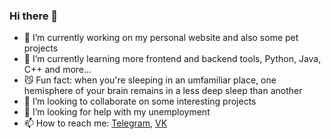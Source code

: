 ### Hi there 👋

<!-- **vertexofvortex/vertexofvortex** is a ✨ _special_ ✨ repository because its `README.md` (this file) appears on your GitHub profile.

Here are some ideas to get you started:
 --> 
- 🔭 I’m currently working on my personal website and also some pet projects
- 🌱 I’m currently learning more frontend and backend tools, Python, Java, C++ and more...
- 😼 Fun fact: when you're sleeping in an umfamiliar place, one hemisphere of your brain remains in a less deep sleep than another
- 👯 I’m looking to collaborate on some interesting projects
- 🤔 I’m looking for help with my unemployment
- 📫 How to reach me: [Telegram](https://t.me/vrtxx), [VK](https://vk.com/vrtxxx)
<!-- - 💬 Ask me about ... -->
